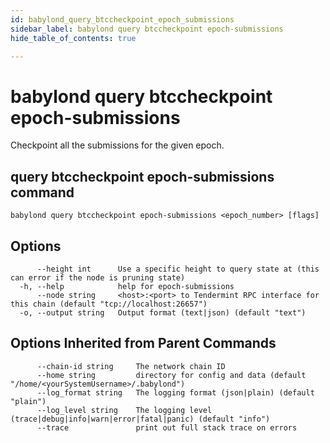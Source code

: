 ```yaml
---
id: babylond_query_btccheckpoint_epoch_submissions
sidebar_label: babylond query btccheckpoint epoch-submissions
hide_table_of_contents: true

---
```


# babylond query btccheckpoint epoch-submissions
Checkpoint all the submissions for the given epoch.
## query btccheckpoint epoch-submissions command
```
babylond query btccheckpoint epoch-submissions <epoch_number> [flags]
```
## Options
```
      --height int      Use a specific height to query state at (this can error if the node is pruning state)
  -h, --help            help for epoch-submissions
      --node string     <host>:<port> to Tendermint RPC interface for this chain (default "tcp://localhost:26657")
  -o, --output string   Output format (text|json) (default "text")
```
## Options Inherited from Parent Commands
```
      --chain-id string     The network chain ID
      --home string         directory for config and data (default "/home/<yourSystemUsername>/.babylond")
      --log_format string   The logging format (json|plain) (default "plain")
      --log_level string    The logging level (trace|debug|info|warn|error|fatal|panic) (default "info")
      --trace               print out full stack trace on errors
```